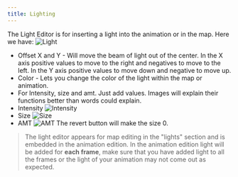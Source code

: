 ```yaml
---
title: Lighting
---
```


The Light Editor is for inserting a light into the animation or in the map.
Here we have:
![Light](http://www.ascensiongamedev.com/resources/filehost/d5a2f725700154fee86b1499bdfea3dc.png)

 - Offset X and Y - Will move the beam of light out of the center. In the X axis positive values to move to the right and negatives to move to the left. In the Y axis positive values to move down and negative to move up.
 - Color - Lets you change the color of the light within the map or animation.
 - For Intensity, size and amt. Just add values. Images will explain their functions better than words could explain.
 - Intensity
![Intensity](http://www.ascensiongamedev.com/resources/filehost/9142daf0b0b4a891c12f067d4c1a5a71.png)
 - Size
![Size](http://www.ascensiongamedev.com/resources/filehost/f9057d54d2e7068d32b6e287be360849.png)
 - AMT
![AMT](http://www.ascensiongamedev.com/resources/filehost/48b0a0a9b4e0909fa572626fd119ca33.png)
The revert button will make the size 0.

>The light editor appears for map editing in the "lights" section and is embedded in the animation edition.
In the animation edition light will be added for **each frame**, make sure that you have added light to all the frames or the light of your animation may not come out as expected.